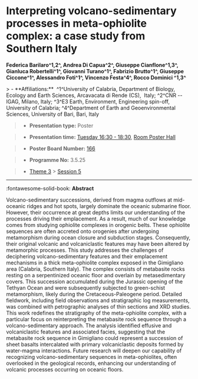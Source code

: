 # Interpreting volcano-sedimentary processes in meta-ophiolite complex: a case study from Southern Italy

**Federica Barilaro^1,2^, Andrea Di Capua^2^, Giuseppe Cianflone^1,3^, Gianluca Robertelli^1^, Giovanni Turano^1^, Fabrizio Brutto^1^, Giuseppe Ciccone^1^, Alessandro Foti^1^, Vincenzo Festa^4^, Rocco Dominici ^1,3^**

<!-- more -->> - **Affiliations:**  ^1^University of Calabria, Department of Biology, Ecology and Earth Sciences, Arcavacata di Rende (CS),  Italy; ^2^CNR -- IGAG, Milano, Italy; ^3^E3 Earth, Environment, Engineering spin-off, University of Calabria; ^4^Department of Earth and Geoenvironmental Sciences, University of Bari, Bari, Italy 

> - **Presentation type:** Poster

> - **Presentation time:** [Tuesday 16:30 - 18:30](../sessions_comparison.md#__tabbed_2_6), [Room Poster Hall](../maps_venue.md#__tabbed_1_1)

> - **Poster Board Number:** [166](../map_poster_boards.md#tuesday)

> - **Programme No:** 3.5.25

> - [Theme 3](../theme3.md) > [Session 5](../sessions/session-3-5.md)

--- 

:fontawesome-solid-book: **Abstract**

Volcano-sedimentary successions, derived from magma outflows at mid-oceanic ridges and hot spots, largely dominate the oceanic submarine floor. However, their occurrence at great depths limits our understanding of the processes driving their emplacement. As a result, much of our knowledge comes from studying ophiolite complexes in orogenic belts. These ophiolite sequences are often accreted onto orogenies after undergoing metamorphism during ocean closure and subduction stages. Consequently, their original volcanic and volcaniclastic features may have been altered by metamorphic processes. This study addresses the challenges of deciphering volcano-sedimentary features and their emplacement mechanisms in a thick meta-ophiolite complex exposed in the Gimigliano area (Calabria, Southern Italy). The complex consists of metabasite rocks resting on a serpentinized oceanic floor and overlain by metasedimentary covers. This succession accumulated during the Jurassic opening of the Tethyan Ocean and were subsequently subjected to green-schist metamorphism, likely during the Cretaceous-Paleogene period. Detailed fieldwork, including field observations and stratigraphic log measurements, was combined with petrographic analyses of thin sections and XRD studies. This work redefines the stratigraphy of the meta-ophiolite complex, with a particular focus on reinterpreting the metabasite rock sequence through a volcano-sedimentary approach. The analysis identified effusive and volcaniclastic features and associated facies, suggesting that the metabasite rock sequence in Gimigliano could represent a succession of sheet basalts intercalated with primary volcaniclastic deposits formed by water-magma interactions. Future research will deepen our capability of recognizing volcano-sedimentary sequences in meta-ophiolites, often overlooked in the geological records, enhancing our understanding of volcanic processes occurring on oceanic floors.

